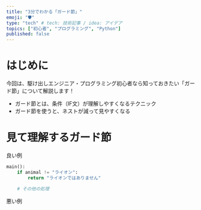```yaml
---
title: "3分でわかる「ガード節」"
emoji: "🛡"
type: "tech" # tech: 技術記事 / idea: アイデア
topics: ["初心者", "プログラミング", "Python"]
published: false
---
```

# はじめに
今回は、駆け出しエンジニア・プログラミング初心者なら知っておきたい「ガード節」について解説します！
* ガード節とは、条件（IF文）が理解しやすくなるテクニック
* ガード節を使うと、ネストが減って見やすくなる

# 見て理解するガード節

良い例
```python
main():
    if animal != "ライオン":
        return "ライオンではありません"

    # その他の処理
```

悪い例
```python
```
